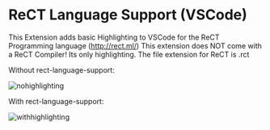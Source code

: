 # ReCT Language Support (VSCode)
This Extension adds basic Highlighting to VSCode for the ReCT Programming language (http://rect.ml/)
This extension does NOT come with a ReCT Compiler! Its only highlighting.
The file extension for ReCT is .rct

Without rect-language-support:

![nohighlighting](https://user-images.githubusercontent.com/61469501/113363773-10991000-9352-11eb-8512-e484809fe23b.png)


With rect-language-support:

![withhighlighting](https://user-images.githubusercontent.com/61469501/113363794-1e4e9580-9352-11eb-90c3-a2960f0ab046.png)
